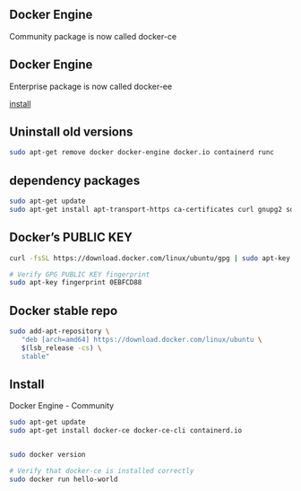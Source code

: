 ## Docker Engine
Community package is now called docker-ce
## Docker Engine
Enterprise package is now called docker-ee


[install](https://docs.docker.com/engine/install/ubuntu/)


## Uninstall old versions
```bash
sudo apt-get remove docker docker-engine docker.io containerd runc
```


## dependency packages
```bash
sudo apt-get update
sudo apt-get install apt-transport-https ca-certificates curl gnupg2 software-properties-common
```


## Docker’s PUBLIC KEY
```bash
curl -fsSL https://download.docker.com/linux/ubuntu/gpg | sudo apt-key add -

# Verify GPG PUBLIC KEY fingerprint
sudo apt-key fingerprint 0EBFCD88
```


## Docker stable repo
```bash
sudo add-apt-repository \
   "deb [arch=amd64] https://download.docker.com/linux/ubuntu \
   $(lsb_release -cs) \
   stable"
```


## Install 
Docker Engine - Community
```bash
sudo apt-get update
sudo apt-get install docker-ce docker-ce-cli containerd.io


sudo docker version

# Verify that docker-ce is installed correctly
sudo docker run hello-world
```
